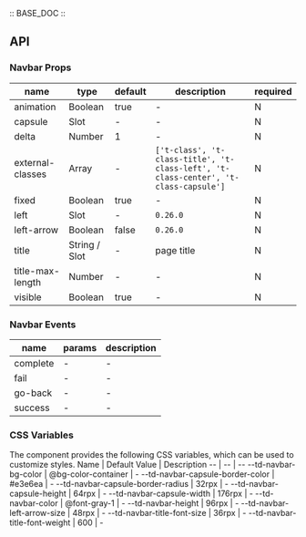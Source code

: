 :: BASE_DOC ::

## API

### Navbar Props

| name             | type          | default | description                                                                         | required |
| ---------------- | ------------- | ------- | ----------------------------------------------------------------------------------- | -------- |
| animation        | Boolean       | true    | \-                                                                                  | N        |
| capsule          | Slot          | -       | \-                                                                                  | N        |
| delta            | Number        | 1       | \-                                                                                  | N        |
| external-classes | Array         | -       | `['t-class', 't-class-title', 't-class-left', 't-class-center', 't-class-capsule']` | N        |
| fixed            | Boolean       | true    | \-                                                                                  | N        |
| left             | Slot          | -       | `0.26.0`                                                                            | N        |
| left-arrow       | Boolean       | false   | `0.26.0`                                                                            | N        |
| title            | String / Slot | -       | page title                                                                          | N        |
| title-max-length | Number        | -       | \-                                                                                  | N        |
| visible          | Boolean       | true    | \-                                                                                  | N        |

### Navbar Events

| name     | params | description |
| -------- | ------ | ----------- |
| complete | \-     | \-          |
| fail     | \-     | \-          |
| go-back  | \-     | \-          |
| success  | \-     | \-          |

### CSS Variables

The component provides the following CSS variables, which can be used to customize styles.
Name | Default Value | Description
-- | -- | --
--td-navbar-bg-color | @bg-color-container | -
--td-navbar-capsule-border-color | #e3e6ea | -
--td-navbar-capsule-border-radius | 32rpx | -
--td-navbar-capsule-height | 64rpx | -
--td-navbar-capsule-width | 176rpx | -
--td-navbar-color | @font-gray-1 | -
--td-navbar-height | 96rpx | -
--td-navbar-left-arrow-size | 48rpx | -
--td-navbar-title-font-size | 36rpx | -
--td-navbar-title-font-weight | 600 | -
